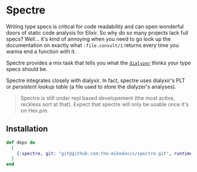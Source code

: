# Spectre

Writing type specs is critical for code readability and can open wonderful
doors of static code analysis for Elixir. So why do so many projects lack full
specs? Well... it's kind of annoying when you need to go look up the
documentation on exactly what `:file.consult/1` returns every time you wanna
end a function with it.

Spectre provides a mix task that tells you what the
[`dialyzer`](http://erlang.org/doc/man/dialyzer.html) thinks your type specs
should be.

Spectre integrates closely with dialyxir. In fact, spectre uses dialyxir's
PLT or _persistent lookup table_ (a file used to store the dialyzer's analyses).

> Spectre is still under repl based developement (the most active, reckless
> sort at that). Expect that spectre will only be usable once it's on Hex.pm.

## Installation

```elixir
def deps do
  [
    {:spectre, git: "git@github.com:the-mikedavis/spectre.git", runtime: false}
  ]
end
```

